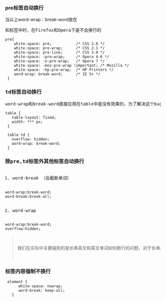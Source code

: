 


### pre标签自动换行
当以上word-wrap：break-word放在<pre>和<table>标签中时，在Firefox和Opera下是不会换行的
```
pre{
    white-space: pre;           /* CSS 2.0 */
    white-space: pre-wrap;      /* CSS 2.1 */
    white-space: pre-line;      /* CSS 3.0 */
    white-space: -pre-wrap;     /* Opera 4-6 */
    white-space: -o-pre-wrap;   /* Opera 7 */
    white-space: -moz-pre-wrap !important; /* Mozilla */
    white-space: -hp-pre-wrap;  /* HP Printers */
    word-wrap: break-word;      /* IE 5+ */
 }
```
### td标签自动换行
word-wrap和break-word直接应用在table中是没有效果的，为了解决这个bug,只能在table中加上下面的属性

```
table {
   table-layout: fixed;
   width: *** px;
 }
      
 table td {
   overflow: hidden;
   word-wrap: break-word;
 }
```
### 除pre,td标签外其他标签自动换行

1. word-break  （会截断单词）

```
word-wrap:break-word;
word-break:break-all;
```

2. word-wrap
```
word-wrap:break-word;
overflow:hidden;

```
> 我们在实际中主要碰到的是长串英文和英文单词如何断行的问题，对于长串英文，是个恶意的东西，我们没有必要去理会他，但对于长串的英文单词，我认为不能在单词的某个部位断开，换句话说最好是行内换行而不应该是词内换行，这样一来最好的方式是方案二

### 标签内容强制不换行

```
 element {
      white-space: nowrap;
      word-break: keep-all;
   }
```